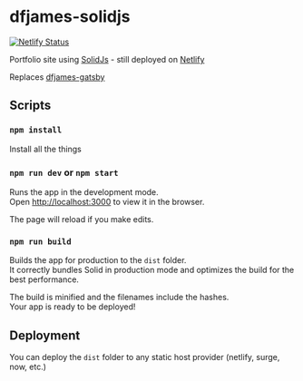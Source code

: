 # dfjames-solidjs

[![Netlify Status](https://api.netlify.com/api/v1/badges/9de59216-4daa-4e0f-af8a-7992ff3b9a18/deploy-status)](https://app.netlify.com/sites/elastic-dubinsky-f7ce0f/deploys)

Portfolio site using [SolidJs](https://solidjs.com) - still deployed on [Netlify](https://netlify.com)

Replaces [dfjames-gatsby](https://github.com/daviddeejjames/dfjames-gatsby)

## Scripts

### `npm install`

Install all the things

### `npm run dev` or `npm start`

Runs the app in the development mode.<br>
Open [http://localhost:3000](http://localhost:3000) to view it in the browser.

The page will reload if you make edits.<br>

### `npm run build`

Builds the app for production to the `dist` folder.<br>
It correctly bundles Solid in production mode and optimizes the build for the best performance.

The build is minified and the filenames include the hashes.<br>
Your app is ready to be deployed!

## Deployment

You can deploy the `dist` folder to any static host provider (netlify, surge, now, etc.)
